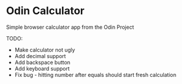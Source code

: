 # Odin Calculator
Simple browser calculator app from the Odin Project

TODO: 
* Make calculator not ugly
* Add decimal support
* Add backspace button
* Add keyboard support
* Fix bug - hitting number after equals should start fresh calculation

